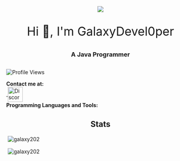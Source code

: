 
<div align="center">
  <img src="https://static.wikia.nocookie.net/meme20200/images/0/08/Site-background-dark/revision/latest">
</div>

<p align="center" style="font-size: xx-large">Hi 👋, I'm GalaxyDevel0per</p>
<h3 align="center">A Java Programmer</h3>
<h2></h2>

![Profile Views](https://komarev.com/ghpvc/?username=galaxy202&style=for-the-badge)

<b>Contact me at:</b><br>
<a href="https://discord.gg/pvMdwVhekf">&nbsp;<img align="center" src="https://assets-global.website-files.com/6257adef93867e50d84d30e2/636e0a69f118df70ad7828d4_icon_clyde_blurple_RGB.svg" alt="Discord" width="40" height="40" /></a><br>
<b>Programming Languages and Tools:</b><br>
<h2 align="center">Stats</h3>
<p>&nbsp;<img align="center" src="https://github-readme-stats-bay-theta-69.vercel.app/api?username=galaxy202" alt="galaxy202" /></p>
<p>&nbsp;<img align="center" src="https://github-readme-stats-bay-theta-69.vercel.app/api/top-langs/?username=galaxy202&layout=compact" alt="galaxy202" /></p>
